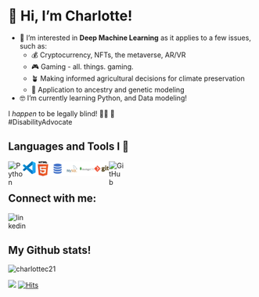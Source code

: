# 👋 Hi, I’m Charlotte!
- 🤔 I’m interested in <b>Deep Machine Learning</b> as it applies to a few issues, such as: 
  -  💰 Cryptocurrency, NFTs, the metaverse, AR/VR  
  -  🎮 Gaming - all. things. gaming.
  -  🪴 Making informed agricultural decisions for climate preservation
  -  🧬 Application to ancestry and genetic modeling
- 🤓 I’m currently learning Python, and Data modeling!


I *happen* to be legally blind! 🧑‍🦯 🦯 </br>
#DisabilityAdvocate
<br/>

## Languages and Tools I 💚

[<img align="left" alt="Python" width="30px" src="https://cdn3.iconfinder.com/data/icons/logos-and-brands-adobe/512/267_Python-512.png" />][Python]
[<img align="left" alt="Visual Studio Code" width="26px" src="https://raw.githubusercontent.com/github/explore/80688e429a7d4ef2fca1e82350fe8e3517d3494d/topics/visual-studio-code/visual-studio-code.png" />][vscode]
[<img align="left" alt="HTML5" width="30px" src="https://raw.githubusercontent.com/github/explore/80688e429a7d4ef2fca1e82350fe8e3517d3494d/topics/html/html.png" />][HTML5]
[<img align="left" alt="SQL" width="30px" src="https://raw.githubusercontent.com/github/explore/80688e429a7d4ef2fca1e82350fe8e3517d3494d/topics/sql/sql.png" />][SQL]
[<img align="left" alt="MySQL" width="30px" src="https://raw.githubusercontent.com/github/explore/80688e429a7d4ef2fca1e82350fe8e3517d3494d/topics/mysql/mysql.png" />][MySQL]
[<img align="left" alt="MongoDB" width="30px" src="https://raw.githubusercontent.com/github/explore/80688e429a7d4ef2fca1e82350fe8e3517d3494d/topics/mongodb/mongodb.png" />][MongoDB]
[<img align="left" alt="Git" width="30px" src="https://raw.githubusercontent.com/github/explore/80688e429a7d4ef2fca1e82350fe8e3517d3494d/topics/git/git.png" />][Git]
[<img align="left" alt="GitHub" width="30px" src="https://pngimg.com/uploads/github/github_PNG51.png" />][GitHub]
<br>
</br>


## Connect with me:
[<img align="left" alt="linkedin" width="38px" src="https://pngimg.com/uploads/linkedIn/linkedIn_PNG24.png" />][linkedin]
<br/>
<br />


[Python]: https://programming-articles.com/wp-content/uploads/2021/01/python-meme.png
[vscode]: https://i.pinimg.com/originals/eb/f0/a0/ebf0a0c6d10e40caea2b32b2bbc0d93b.jpg
[SQL]: https://i.pinimg.com/originals/92/da/51/92da51ee076f920d710aa10baabb1bd6.jpg
[HTML5]: https://californiamemes.com/wp-content/uploads/2019/01/Top-18-learn-to-code-meme-2-1024x656.jpg
[MongoDB]: https://i.redd.it/ww38zauyvgb51.jpg
[Git]: https://i0.kym-cdn.com/photos/images/facebook/001/093/972/50c.jpeg
[GitHub]: https://pics.me.me/thumb_stack-overflow-my-code-github-stackoverflow-github-44611751.png
[MySQL]: https://pics.me.me/y-easier-on-php-mysql-dummies-wittig-wittig-for-29775338.png
[linkedin]: https://www.linkedin.com/in/charlotte-c-/


## My Github stats!

<img src="https://github-readme-stats.vercel.app/api?username=charlottec21&show_icons=true&theme=gotham" alt="charlottec21" />
  
<br/>

![](https://komarev.com/ghpvc/?username=charlottec21&style=flat&color=green&label=PROFILE+VIEWS)
[![Hits](https://hits.seeyoufarm.com/api/count/incr/badge.svg?url=https%3A%2F%2Fgithub.com%2Fcharlottec21&count_bg=%2379C83D&title_bg=%23555555&icon=mediafire.svg&icon_color=%23E7E7E7&title=HITS&edge_flat=false)](https://hits.seeyoufarm.com)

<!---
CharlotteC21/CharlotteC21 is a ✨ special ✨ repository because its `README.md` (this file) appears on your GitHub profile.
You can click the Preview link to take a look at your changes.
--->


